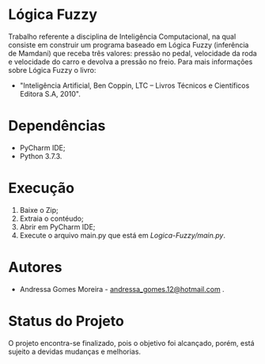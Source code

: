 # Lógica Fuzzy
Trabalho referente a disciplina de Inteligência Computacional, na qual consiste em construir  um  programa  baseado  em  Lógica  Fuzzy  (inferência  de  Mamdani)  que  receba três valores: pressão no pedal, velocidade da roda e velocidade do carro e devolva a pressão no freio. Para mais informações sobre Lógica Fuzzy o livro: 
- "Inteligência Artificial, Ben Coppin, LTC – Livros Técnicos e Científicos Editora S.A, 2010".

# Dependências
- PyCharm IDE;
- Python 3.7.3.

# Execução
1. Baixe o Zip;
2. Extraia o contéudo;
3. Abrir em PyCharm IDE;
4. Execute o arquivo main.py que está em *Logica-Fuzzy/main.py*.

# Autores
- Andressa Gomes Moreira - andressa_gomes.12@hotmail.com .

# Status do Projeto
O projeto encontra-se finalizado, pois o objetivo foi alcançado, porém, está sujeito a devidas mudanças e melhorias. 

